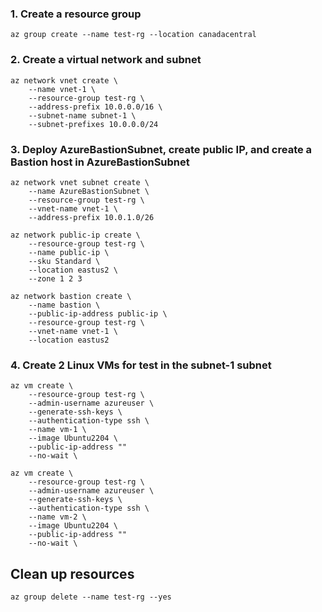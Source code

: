 
### 1. Create a resource group
```az group create --name test-rg --location canadacentral```

### 2. Create a virtual network and subnet
```
az network vnet create \
    --name vnet-1 \
    --resource-group test-rg \
    --address-prefix 10.0.0.0/16 \
    --subnet-name subnet-1 \
    --subnet-prefixes 10.0.0.0/24
```

### 3. Deploy AzureBastionSubnet, create public IP, and create a Bastion host in AzureBastionSubnet
```
az network vnet subnet create \
    --name AzureBastionSubnet \
    --resource-group test-rg \
    --vnet-name vnet-1 \
    --address-prefix 10.0.1.0/26

az network public-ip create \
    --resource-group test-rg \
    --name public-ip \
    --sku Standard \
    --location eastus2 \
    --zone 1 2 3

az network bastion create \
    --name bastion \
    --public-ip-address public-ip \
    --resource-group test-rg \
    --vnet-name vnet-1 \
    --location eastus2
```

### 4. Create 2 Linux VMs for test in the subnet-1 subnet
```
az vm create \
    --resource-group test-rg \
    --admin-username azureuser \
    --generate-ssh-keys \
    --authentication-type ssh \
    --name vm-1 \
    --image Ubuntu2204 \
    --public-ip-address ""
    --no-wait \

az vm create \
    --resource-group test-rg \
    --admin-username azureuser \
    --generate-ssh-keys \
    --authentication-type ssh \
    --name vm-2 \
    --image Ubuntu2204 \
    --public-ip-address ""
    --no-wait \
```

## Clean up resources
```az group delete --name test-rg --yes```

